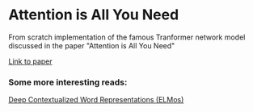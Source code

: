 # Attention is All You Need
From scratch implementation of the famous Tranformer network model discussed in the paper "Attention is All You Need"

[Link to paper](https://papers.nips.cc/paper/7181-attention-is-all-you-need.pdf)

### Some more interesting reads:

[Deep Contextualized Word Representations (ELMos)](https://aclweb.org/anthology/N18-1202)
